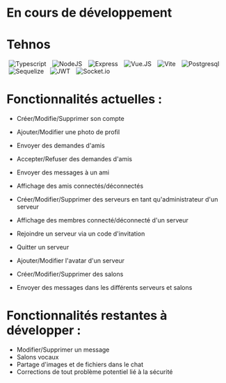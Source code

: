# En cours de développement 

# Tehnos

<img alt="Typescript" src="https://img.shields.io/badge/TypeScript-007ACC?style=for-the-badge&logo=typescript&logoColor=white"  style="margin: 0 5px"/>
<img alt="NodeJS" src="https://img.shields.io/badge/Node.js-43853D?style=for-the-badge&logo=node.js&logoColor=white"  style="margin: 0 5px"/>
<img alt="Express" src="https://img.shields.io/badge/Express.js-404D59?style=for-the-badge"  style="margin: 0 5px"/>
<img alt="Vue.JS" src="https://img.shields.io/badge/Vue.js-35495E?style=for-the-badge&logo=vue.js&logoColor=4FC08D"  style="margin: 0 5px"/>
<img alt="Vite" src="https://img.shields.io/badge/vite-%23646CFF.svg?style=for-the-badge&logo=vite&logoColor=white"  style="margin: 0 5px"/>
<img alt="Postgresql" src="https://img.shields.io/badge/PostgreSQL-316192?style=for-the-badge&logo=postgresql&logoColor=white"  style="margin: 0 5px"/>
<img alt="Sequelize" src="https://img.shields.io/badge/sequelize-323330?style=for-the-badge&logo=sequelize&logoColor=blue"  style="margin: 0 5px"/>
<img alt="JWT" src="https://img.shields.io/badge/json%20web%20tokens-323330?style=for-the-badge&logo=json-web-tokens&logoColor=pink"  style="margin: 0 5px"/>
<img alt="Socket.io" src="https://img.shields.io/badge/Socket.io-black?style=for-the-badge&logo=socket.io&badgeColor=010101"  style="margin: 0 5px"/>

# Fonctionnalités actuelles :

 - Créer/Modifie/Supprimer son compte 
 
 - Ajouter/Modifier une photo de profil
   
 - Envoyer des demandes d'amis 
 
 - Accepter/Refuser des demandes d'amis   
 
 - Envoyer des messages à un ami
 
 - Affichage des amis connectés/déconnectés
 
 - Créer/Modifier/Supprimer des serveurs en tant qu'administrateur d'un serveur

 - Affichage des membres connecté/déconnecté d'un serveur
 
 - Rejoindre un serveur via un code d'invitation
 
 - Quitter un serveur
 
 - Ajouter/Modifier l'avatar d'un serveur
 
 - Créer/Modifier/Supprimer des salons
 
 - Envoyer des messages dans les différents serveurs et salons

# Fonctionnalités restantes à développer :

-  Modifier/Supprimer un message
-  Salons vocaux
-  Partage d'images et de fichiers dans le chat
-  Corrections de tout problème potentiel lié à la sécurité










